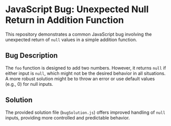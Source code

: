 # JavaScript Bug: Unexpected Null Return in Addition Function

This repository demonstrates a common JavaScript bug involving the unexpected return of `null` values in a simple addition function.

## Bug Description

The `foo` function is designed to add two numbers. However, it returns `null` if either input is `null`, which might not be the desired behavior in all situations. A more robust solution might be to throw an error or use default values (e.g., 0) for null inputs. 

## Solution

The provided solution file (`bugSolution.js`) offers improved handling of `null` inputs, providing more controlled and predictable behavior.
